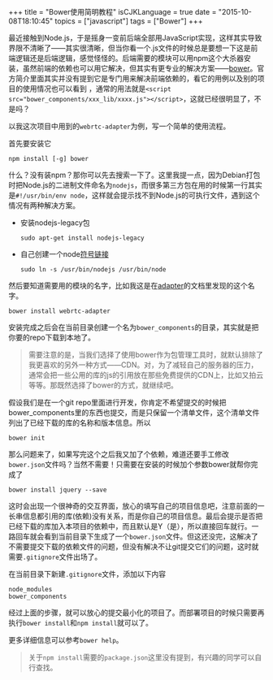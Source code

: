 +++
title  = "Bower使用简明教程"
isCJKLanguage = true
date = "2015-10-08T18:10:45"
topics = ["javascript"]
tags = ["Bower"]
+++

最近接触到Node.js，于是摇身一变前后端全部用JavaScript实现，这样其实导致界限不清晰了——其实很清晰，但当你看一个.js文件的时候总是要想一下这是前端逻辑还是后端逻辑，感觉怪怪的。后端需要的模块可以用npm这个大杀器安装，虽然前端的依赖也可以用它解决，但其实有更专业的解决方案——[bower](http://bower.io)。官方简介里面其实并没有提到它是专门用来解决前端依赖的，看它的用例以及别的项目的使用情况也可以看到
，通常的用法就是`<script src="bower_components/xxx_lib/xxxx.js"></script>`，这就已经很明显了，不是吗？

以我这次项目中用到的`webrtc-adapter`为例，写一个简单的使用流程。

首先要安装它

`npm install [-g] bower` 

什么？没有装npm？那你可以先去搜索一下了。这里我提一点，因为Debian打包时把Node.js的二进制文件命名为`nodejs`，而很多第三方包在用的时候第一行其实是`#!/usr/bin/env node`，这样就会提示找不到Node.js的可执行文件，遇到这个情况有两种解决方案。

- 安装nodejs-legacy包

    `sudo apt-get install nodejs-legacy`

- 自己创建一个node[符号链接](https://en.wikipedia.org/wiki/Symbolic_link)

    `sudo ln -s /usr/bin/nodejs /usr/bin/node`

然后要知道需要用的模块的名字，比如我这是在[adapter](https://github.com/webrtc/adapter)的文档里发现的这个名字。

`bower install webrtc-adapter`

安装完成之后会在当前目录创建一个名为`bower_components`的目录，其实就是把你要的repo下载到本地了。

>需要注意的是，当我们选择了使用bower作为包管理工具时，就默认排除了我更喜欢的另外一种方式——CDN。对，为了减轻自己的服务器的压力，通常会把一些公用的库的js的引用放在那些免费提供的CDN上，比如又拍云等等。那既然选择了bower的方式，就继续吧。

假设我们是在一个git repo里面进行开发，你肯定不希望提交的时候把bower_components里的东西也提交，而是只保留一个清单文件，这个清单文件列出了已经下载的库的名称和版本信息。所以

`bower init`

那么问题来了，如果写完这个之后我又加了个依赖，难道还要手工修改`bower.json`文件吗？当然不需要！只需要在安装的时候加个参数bower就帮你完成了

`bower install jquery --save`

这时会出现一个很神奇的交互界面，放心的填写自己的项目信息吧，注意前面的一长串信息都引用的库(依赖)没有关系，而是你自己的项目信息。最后会提示是否把已经下载的库加入本项目的依赖中，而且默认是Y（是），所以直接回车就行。一路回车就会看到当前目录下生成了一个`bower.json`文件。但这还没完，这解决了不需要提交下载的依赖文件的问题，但没有解决不让git提交它们的问题，这时就需要`.gitignore`文件出场了。

在当前目录下新建`.gitignore`文件，添加以下内容

```
node_modules
bower_components
```

经过上面的步骤，就可以放心的提交最小化的项目了。而部署项目的时候只需要再执行`bower install`和`npm install`就可以了。

更多详细信息可以参考`bower help`。

>关于`npm install`需要的`package.json`这里没有提到，有兴趣的同学可以自行查找。
